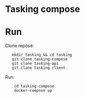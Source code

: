# Tasking compose

# Run 

Clone repose:
```
   mkdir tasking && cd tasking
   git clone tasking-compose
   git clone tasking-api
   git clone tasking-client 
```

Run: 
```
    cd tasking-compose
    docker-compose up        
```